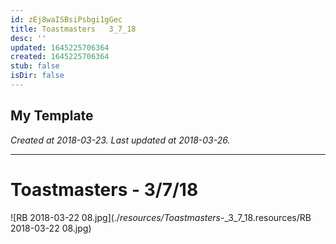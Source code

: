 ```yaml
---
id: zEj8waISBsiPsbgi1gGec
title: Toastmasters   3_7_18
desc: ''
updated: 1645225706364
created: 1645225706364
stub: false
isDir: false
---
```

My Template
---

_Created at 2018-03-23._
_Last updated at 2018-03-26._




---

# Toastmasters - 3/7/18


![RB 2018-03-22 08.jpg](./_resources/Toastmasters_-_3_7_18.resources/RB 2018-03-22 08.jpg)

